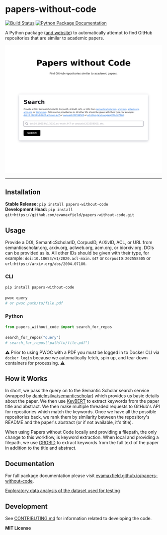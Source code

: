 # papers-without-code

[![Build Status](https://github.com/evamaxfield/papers-without-code/workflows/CI/badge.svg)](https://github.com/evamaxfield/papers-without-code/actions)
[![Python Package Documentation](https://github.com/evamaxfield/papers-without-code/workflows/Documentation/badge.svg)](https://evamaxfield.github.io/papers-without-code)

A Python package ([and website](https://paperswithoutcode.org)) to automatically attempt to find GitHub
repositories that are similar to academic papers.

[![Image of the Papers without Code web application homepage](https://raw.githubusercontent.com/evamaxfield/papers-without-code/main/docs/_static/web-landing.png)](https://paperswithoutcode.org)

---

## Installation

**Stable Release:** `pip install papers-without-code`<br>
**Development Head:** `pip install git+https://github.com/evamaxfield/papers-without-code.git`

## Usage

Provide a DOI, SemanticScholarID, CorpusID, ArXivID, ACL,
or URL from semanticscholar.org, arxiv.org, aclweb.org,
acm.org, or biorxiv.org. DOIs can be provided as is.
All other IDs should be given with their type, for example:
`doi:10.18653/v1/2020.acl-main.447`
or `CorpusID:202558505` or `url:https://arxiv.org/abs/2004.07180`.

### CLI

```bash
pip install papers-without-code

pwoc query
# or pwoc path/to/file.pdf
```

### Python

```python
from papers_without_code import search_for_repos

search_for_repos("query")
# search_for_repos("path/to/file.pdf")
```

⚠️ Prior to using PWOC with a PDF you must be logged in to Docker CLI via `docker login`
because we automatically fetch, spin up, and tear down containers for processing. ⚠️

## How it Works

In short, we pass the query on to the Semantic Scholar search service
(wrapped by [danielnsilva/semanticscholar](https://github.com/danielnsilva/semanticscholar))
which provides us basic details about the paper. We then use
[KeyBERT](https://github.com/MaartenGr/KeyBERT) to extract keywords from the paper
title and abstract. We then make multiple threaded requests to GitHub's API
for repositories which match the keywords. Once we have all the possible repositories
back, we rank them by similarity between the repository's README and the paper's
abstract (or if not available, it's title).

When using Papers without Code locally and providing a filepath, the only change to
this workflow, is keyword extraction. When local and providing a filepath,
we use [GROBID](https://github.com/kermitt2/grobid) to extract
keywords from the full text of the paper in addition to the title and abstract.

## Documentation

For full package documentation please visit [evamaxfield.github.io/papers-without-code](https://evamaxfield.github.io/papers-without-code).

[Exploratory data analysis of the dataset used for testing](https://evamaxfield.github.io/papers-without-code/eda.html)

## Development

See [CONTRIBUTING.md](CONTRIBUTING.md) for information related to developing the code.

**MIT License**
